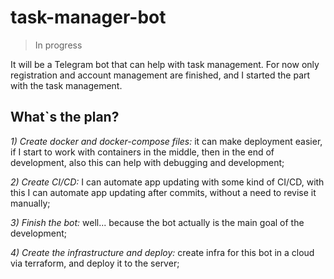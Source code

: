 # task-manager-bot
> In progress

It will be a Telegram bot that can help with task management. For now only registration and account management are finished, and I started the part with the task management.
## What`s the plan?
*1) Create docker and docker-compose files:* it can make deployment easier, if I start to work with containers in the middle, then in the end of development, also this can help with debugging and development;

*2) Create CI/CD:* I can automate app updating with some kind of CI/CD, with this I can automate app updating after commits, without a need to revise it manually;

*3) Finish the bot:* well... because the bot actually is the main goal of the development;

*4) Create the infrastructure and deploy:* create infra for this bot in a cloud via terraform, and deploy it to the server;
